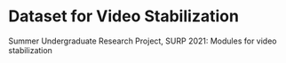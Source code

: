 # Dataset for Video Stabilization
Summer Undergraduate Research Project, SURP 2021: Modules for video stabilization

